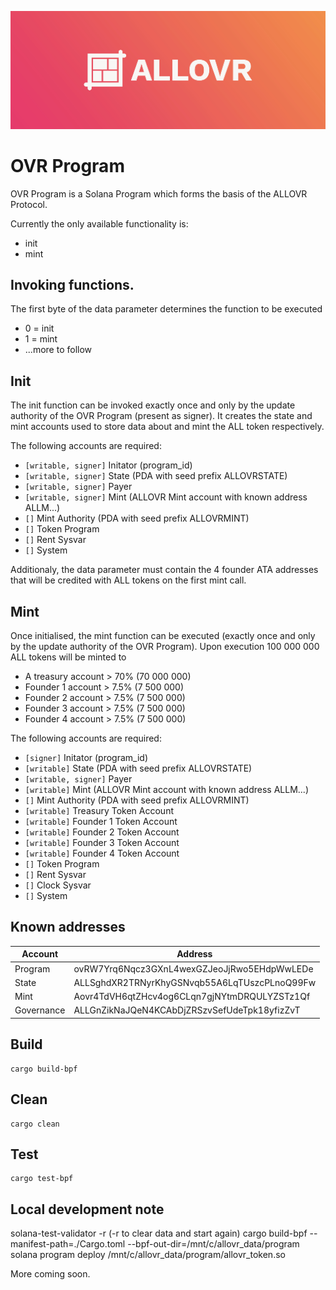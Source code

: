 <p align="center">
    <img src="https://raw.githubusercontent.com/ALLOVRStudios/ovr-program/main/img/banner.jpg" margin="auto" />
</p>

# OVR Program

OVR Program is a Solana Program which forms the basis of the ALLOVR Protocol.

Currently the only available functionality is:

- init
- mint

## Invoking functions.

The first byte of the data parameter determines the function to be executed
- 0 = init
- 1 = mint
- ...more to follow

## Init

The init function can be invoked exactly once and only by the update authority of the OVR Program (present as signer). It creates the state and mint accounts used to store data about and mint the ALL token respectively. 

The following accounts are required:
- `[writable, signer]` Initator (program_id)
- `[writable, signer]` State (PDA with seed prefix ALLOVRSTATE)
- `[writable, signer]` Payer
- `[writable, signer]` Mint (ALLOVR Mint account with known address ALLM...)
- `[]` Mint Authority (PDA with seed prefix ALLOVRMINT)
- `[]` Token Program
- `[]` Rent Sysvar
- `[]` System    

Additionaly, the data parameter must contain the 4 founder ATA addresses that will be credited with ALL tokens on the first mint call.

## Mint

Once initialised, the mint function can be executed (exactly once and only by the update authority of the OVR Program). Upon execution 100 000 000 ALL tokens will be minted to 
- A treasury account > 70% (70 000 000)
- Founder 1 account > 7.5% (7 500 000)
- Founder 2 account > 7.5% (7 500 000)
- Founder 3 account > 7.5% (7 500 000)
- Founder 4 account > 7.5% (7 500 000)

The following accounts are required:
- `[signer]` Initator (program_id)
- `[writable]` State (PDA with seed prefix ALLOVRSTATE)
- `[writable, signer]` Payer
- `[writable]` Mint (ALLOVR Mint account with known address ALLM...)
- `[]` Mint Authority (PDA with seed prefix ALLOVRMINT)
- `[writable]` Treasury Token Account
- `[writable]` Founder 1 Token Account
- `[writable]` Founder 2 Token Account
- `[writable]` Founder 3 Token Account
- `[writable]` Founder 4 Token Account
- `[]` Token Program
- `[]` Rent Sysvar
- `[]` Clock Sysvar
- `[]` System    

## Known addresses

|Account|Address                                     |
|-----------|--------------------------------------------|
|Program    |ovRW7Yrq6Nqcz3GXnL4wexGZJeoJjRwo5EHdpWwLEDe|
|State      |ALLSghdXR2TRNyrKhyGSNvqb55A6LqTUszcPLnoQ99Fw|
|Mint       |Aovr4TdVH6qtZHcv4og6CLqn7gjNYtmDRQULYZSTz1Qf|
|Governance |ALLGnZikNaJQeN4KCAbDjZRSzvSefUdeTpk18yfizZvT|


## Build

    cargo build-bpf

## Clean

    cargo clean

## Test

    cargo test-bpf

## Local development note
solana-test-validator -r (-r to clear data and start again)
cargo build-bpf --manifest-path=./Cargo.toml --bpf-out-dir=/mnt/c/allovr_data/program
solana program deploy /mnt/c/allovr_data/program/allovr_token.so

More coming soon.